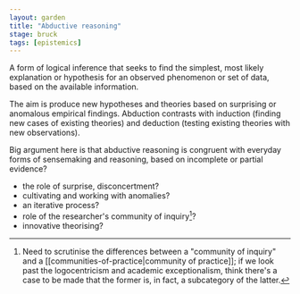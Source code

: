 ```yaml
---  
layout: garden
title: "Abductive reasoning"
stage: bruck
tags: [epistemics]
---
```


A form of logical inference that seeks to find the simplest, most likely explanation or hypothesis for an observed phenomenon or set of data, based on the available information.

The aim is produce new hypotheses and theories based on surprising or anomalous empirical findings. Abduction contrasts with induction (finding new cases of existing theories) and deduction (testing existing theories with new observations).

Big argument here is that abductive reasoning is congruent with everyday forms of sensemaking and reasoning, based on incomplete or partial evidence?

- the role of surprise, disconcertment?
- cultivating and working with anomalies?
- an iterative process?
- role of the researcher's community of inquiry[^1]?
- innovative theorising?

[^1]: Need to scrutinise the differences between a "community of inquiry" and a [[communities-of-practice|community of practice]]; if we look past the logocentricism and academic exceptionalism, think there's a case to be made that the former is, in fact, a subcategory of the latter.
